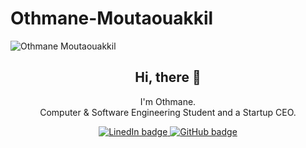 # Othmane-Moutaouakkil

![Othmane Moutaouakkil](https://otmnmt.com/)

<h2 align="center">Hi, there 👋</h2>

<p align="center">
  I'm Othmane.<br/> Computer & Software Engineering Student and a Startup CEO.
</p>

<p align="center">
  <a href="https://www.linkedin.com/in/othmoutaouakkil/">
    <img src="#" alt="LinedIn badge" />
  </a>
  <a href="https://github.com/moutaouakkil">
    <img src="#" alt="GitHub badge" />
  </a>
</p>
